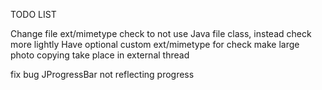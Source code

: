 TODO LIST

Change file ext/mimetype check to not use Java file class, instead check more lightly
Have optional custom ext/mimetype for check
make large photo copying take place in external thread

fix bug JProgressBar not reflecting progress
